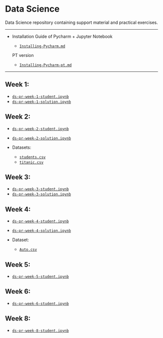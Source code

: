 # Data Science
Data Science repository containing support material and practical exercises.

---
- Installation Guide of Pycharm + Jupyter Notebook
  - [`Installing-Pycharm.md`](https://github.com/tgvp/Data-Science/blob/main/Installing-Pycharm.md)

  PT version
    - [`Installing-Pycharm-pt.md`](https://github.com/tgvp/Data-Science/blob/main/Installing-Pycharm-pt.md)

---
## Week 1:
  - [`ds-pr-week-1-student.ipynb`](https://github.com/tgvp/Data-Science/blob/main/Week_1/ds-pr-week-1-student.ipynb)
  - [`ds-pr-week-1-solution.ipynb`](https://github.com/tgvp/Data-Science/blob/main/Week_1/ds-pr-week-1-solution.ipynb)

## Week 2:
  - [`ds-pr-week-2-student.ipynb`](https://github.com/tgvp/Data-Science/blob/main/Week_2/ds-pr-week-2-student.ipynb)
  - [`ds-pr-week-2-solution.ipynb`](https://github.com/tgvp/Data-Science/blob/main/Week_2/ds-pr-week-2-solution.ipynb)
  
  - Datasets:
    - [`students.csv`](https://github.com/tgvp/Data-Science/blob/main/Week_2/students.csv)
    - [`titanic.csv`](https://github.com/tgvp/Data-Science/blob/main/Week_2/titanic.csv) 

## Week 3:
  - [`ds-pr-week-3-student.ipynb`](https://github.com/tgvp/Data-Science/blob/main/Week_3/ds-pr-week-3-student.ipynb)
  - [`ds-pr-week-3-solution.ipynb`](https://github.com/tgvp/Data-Science/blob/main/Week_3/ds-pr-week-3-solution.ipynb)

## Week 4:
  - [`ds-pr-week-4-student.ipynb`](https://github.com/tgvp/Data-Science/blob/main/Week_4/ds-pr-week-4-student.ipynb)
  - [`ds-pr-week-4-solution.ipynb`](https://github.com/tgvp/Data-Science/blob/main/Week_4/ds-pr-week-4-solution.ipynb)
  
  - Dataset:
    - [`Auto.csv`](https://github.com/tgvp/Data-Science/blob/main/Week_4/Auto.csv)

## Week 5:
  - [`ds-pr-week-5-student.ipynb`](https://github.com/tgvp/Data-Science/blob/main/Week_5/ds-pr-week-5-student.ipynb)

## Week 6:
  - [`ds-pr-week-6-student.ipynb`](https://github.com/tgvp/Data-Science/blob/main/Week_6/ds-week-6-student.ipynb)

## Week 8:
  - [`ds-pr-week-8-student.ipynb`](https://github.com/tgvp/Data-Science/blob/main/Week_8/ds-pr-week-8-student.ipynb)

 

